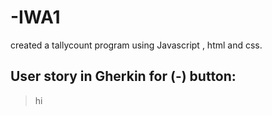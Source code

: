 # -IWA1
created a tallycount program using Javascript , html and css.
## User story in Gherkin for (-) button:
>hi
